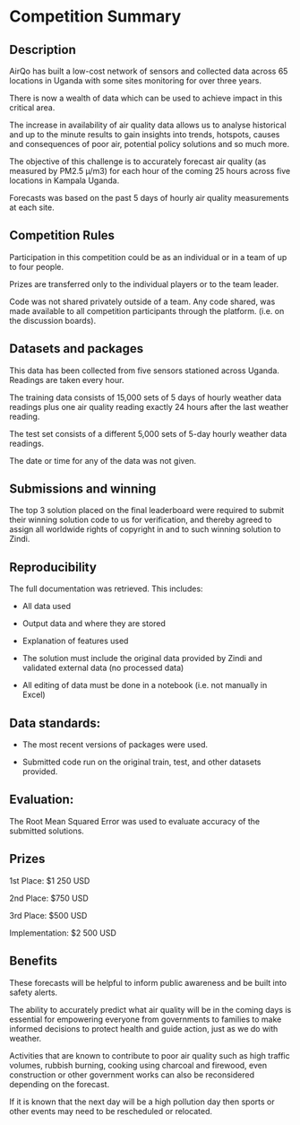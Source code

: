 
# Competition Summary

## Description

AirQo has built a low-cost network of sensors and collected data across 65 locations in Uganda with some sites monitoring for over three years.

There is now a wealth of data which can be used to achieve impact in this critical area.

The increase in availability of air quality data allows us to analyse historical and up to the minute results to gain insights into trends, hotspots, causes and consequences of poor air, potential policy solutions and so much more.

The objective of this challenge is to accurately forecast air quality (as measured by PM2.5 µ/m3) for each hour of the coming 25 hours across five locations in Kampala Uganda.

Forecasts was based on the past 5 days of hourly air quality measurements at each site.


## Competition Rules

Participation in this competition could be as an individual or in a team of up to four people.

Prizes are transferred only to the individual players or to the team leader.

Code was not shared privately outside of a team. Any code shared, was made available to all competition participants through the platform. (i.e. on the discussion boards).


## Datasets and packages

This data has been collected from five sensors stationed across Uganda. Readings are taken every hour.

The training data consists of 15,000 sets of 5 days of hourly weather data readings plus one air quality reading exactly 24 hours after the last weather reading.

The test set consists of a different 5,000 sets of 5-day hourly weather data readings.

The date or time for any of the data was not given.

## Submissions and winning

The top 3 solution placed on the final leaderboard were required to submit their winning solution code to us for verification, and thereby agreed to assign all worldwide rights of copyright in and to such winning solution to Zindi.

## Reproducibility

The full documentation was retrieved. This includes:
- All data used

- Output data and where they are stored

- Explanation of features used

- The solution must include the original data provided by Zindi and validated external data (no processed data)

- All editing of data must be done in a notebook (i.e. not manually in Excel)

## Data standards:

- The most recent versions of packages were used.

- Submitted code run on the original train, test, and other datasets provided.

## Evaluation:

The Root Mean Squared Error was used to evaluate accuracy of the submitted solutions.

## Prizes

1st Place: $1 250 USD

2nd Place: $750 USD

3rd Place: $500 USD

Implementation: $2 500 USD



## Benefits

These forecasts will be helpful to inform public awareness and be built into safety alerts.

The ability to accurately predict what air quality will be in the coming days is essential for empowering everyone from governments to families to make informed decisions to protect health and guide action, just as we do with weather.

Activities that are known to contribute to poor air quality such as high traffic volumes, rubbish burning, cooking using charcoal and firewood, even construction or other government works can also be reconsidered depending on the forecast.

If it is known that the next day will be a high pollution day then sports or other events may need to be rescheduled or relocated.


